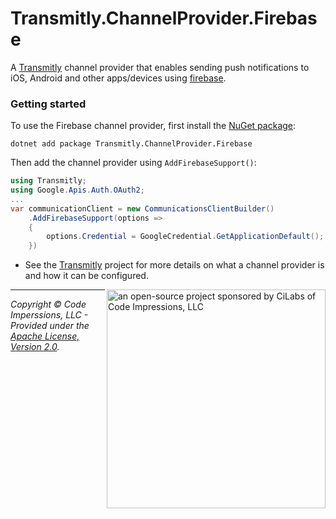 # Transmitly.ChannelProvider.Firebase

A [Transmitly](https://github.com/transmitly/transmitly) channel provider that enables sending push notifications to iOS, Android and other apps/devices using [firebase](https://firebase.google.com/).

### Getting started

To use the Firebase channel provider, first install the [NuGet package](https://nuget.org/packages/transmitly.channelprovider.firebase):

```shell
dotnet add package Transmitly.ChannelProvider.Firebase
```

Then add the channel provider using `AddFirebaseSupport()`:

```csharp
using Transmitly;
using Google.Apis.Auth.OAuth2;
...
var communicationClient = new CommunicationsClientBuilder()
	.AddFirebaseSupport(options =>
	{
		options.Credential = GoogleCredential.GetApplicationDefault();
	})
```
* See the [Transmitly](https://github.com/transmitly/transmitly) project for more details on what a channel provider is and how it can be configured.


<picture>
  <source media="(prefers-color-scheme: dark)" srcset="https://github.com/transmitly/transmitly/assets/3877248/524f26c8-f670-4dfa-be78-badda0f48bfb">
  <img alt="an open-source project sponsored by CiLabs of Code Impressions, LLC" src="https://github.com/transmitly/transmitly/assets/3877248/34239edd-234d-4bee-9352-49d781716364" width="350" align="right">
</picture> 

---------------------------------------------------

_Copyright &copy; Code Imperssions, LLC - Provided under the [Apache License, Version 2.0](http://apache.org/licenses/LICENSE-2.0.html)._
